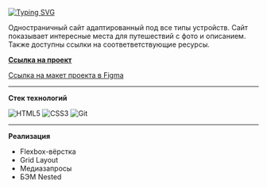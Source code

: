 [![Typing SVG](https://readme-typing-svg.herokuapp.com?font=Lora&size=35&color=000000&width=550&lines=%D0%9F%D1%80%D0%BE%D0%B5%D0%BA%D1%82%3A+%D0%9F%D1%83%D1%82%D0%B5%D1%88%D0%B5%D1%81%D1%82%D0%B2%D0%B8%D0%B5+%D0%BF%D0%BE+%D0%A0%D0%BE%D1%81%D1%81%D0%B8%D0%B8)](https://git.io/typing-svg)

Одностраничный сайт адаптированный под все типы устройств. Сайт показывает интересные места для путешествий с фото и описанием. Также доступны ссылки на соответветствующие ресурсы.

**[Ссылка на проект](https://alexzkv.github.io/russian-travel/)**

[Ссылка на макет проекта в Figma](https://www.figma.com/file/5S2WSbEFL6awjVWJ0NWL8Q/Sprint-3_-Russia-_-desktop-mobile?node-id=28503%3A0) 

***

__Стек технологий__

![HTML5](https://img.shields.io/badge/html5-%23E34F26.svg?style=for-the-badge&logo=html5&logoColor=white) ![CSS3](https://img.shields.io/badge/css3-%231572B6.svg?style=for-the-badge&logo=css3&logoColor=white) ![Git](https://img.shields.io/badge/git-%23F05033.svg?style=for-the-badge&logo=git&logoColor=white)

***

__Реализация__
- Flexbox-вёрстка
- Grid Layout
- Медиазапросы
- БЭМ Nested

